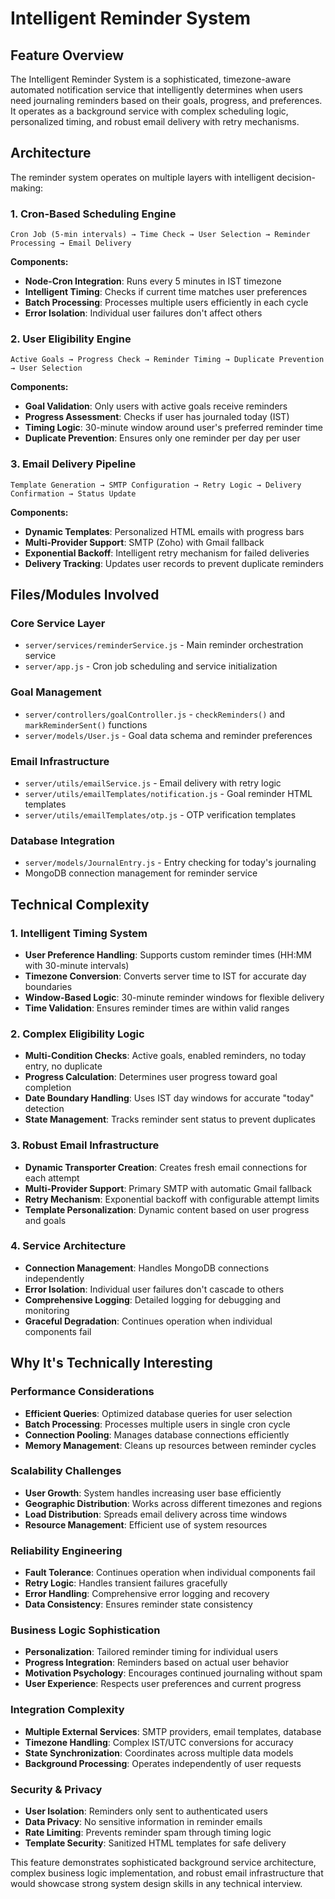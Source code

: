# Intelligent Reminder System

## Feature Overview
The Intelligent Reminder System is a sophisticated, timezone-aware automated notification service that intelligently determines when users need journaling reminders based on their goals, progress, and preferences. It operates as a background service with complex scheduling logic, personalized timing, and robust email delivery with retry mechanisms.

## Architecture

The reminder system operates on multiple layers with intelligent decision-making:

### 1. Cron-Based Scheduling Engine
```
Cron Job (5-min intervals) → Time Check → User Selection → Reminder Processing → Email Delivery
```

**Components:**
- **Node-Cron Integration**: Runs every 5 minutes in IST timezone
- **Intelligent Timing**: Checks if current time matches user preferences
- **Batch Processing**: Processes multiple users efficiently in each cycle
- **Error Isolation**: Individual user failures don't affect others

### 2. User Eligibility Engine
```
Active Goals → Progress Check → Reminder Timing → Duplicate Prevention → User Selection
```

**Components:**
- **Goal Validation**: Only users with active goals receive reminders
- **Progress Assessment**: Checks if user has journaled today (IST)
- **Timing Logic**: 30-minute window around user's preferred reminder time
- **Duplicate Prevention**: Ensures only one reminder per day per user

### 3. Email Delivery Pipeline
```
Template Generation → SMTP Configuration → Retry Logic → Delivery Confirmation → Status Update
```

**Components:**
- **Dynamic Templates**: Personalized HTML emails with progress bars
- **Multi-Provider Support**: SMTP (Zoho) with Gmail fallback
- **Exponential Backoff**: Intelligent retry mechanism for failed deliveries
- **Delivery Tracking**: Updates user records to prevent duplicate reminders

## Files/Modules Involved

### Core Service Layer
- `server/services/reminderService.js` - Main reminder orchestration service
- `server/app.js` - Cron job scheduling and service initialization

### Goal Management
- `server/controllers/goalController.js` - `checkReminders()` and `markReminderSent()` functions
- `server/models/User.js` - Goal data schema and reminder preferences

### Email Infrastructure
- `server/utils/emailService.js` - Email delivery with retry logic
- `server/utils/emailTemplates/notification.js` - Goal reminder HTML templates
- `server/utils/emailTemplates/otp.js` - OTP verification templates

### Database Integration
- `server/models/JournalEntry.js` - Entry checking for today's journaling
- MongoDB connection management for reminder service

## Technical Complexity

### 1. Intelligent Timing System
- **User Preference Handling**: Supports custom reminder times (HH:MM with 30-minute intervals)
- **Timezone Conversion**: Converts server time to IST for accurate day boundaries
- **Window-Based Logic**: 30-minute reminder windows for flexible delivery
- **Time Validation**: Ensures reminder times are within valid ranges

### 2. Complex Eligibility Logic
- **Multi-Condition Checks**: Active goals, enabled reminders, no today entry, no duplicate
- **Progress Calculation**: Determines user progress toward goal completion
- **Date Boundary Handling**: Uses IST day windows for accurate "today" detection
- **State Management**: Tracks reminder sent status to prevent duplicates

### 3. Robust Email Infrastructure
- **Dynamic Transporter Creation**: Creates fresh email connections for each attempt
- **Multi-Provider Support**: Primary SMTP with automatic Gmail fallback
- **Retry Mechanism**: Exponential backoff with configurable attempt limits
- **Template Personalization**: Dynamic content based on user progress and goals

### 4. Service Architecture
- **Connection Management**: Handles MongoDB connections independently
- **Error Isolation**: Individual user failures don't cascade to others
- **Comprehensive Logging**: Detailed logging for debugging and monitoring
- **Graceful Degradation**: Continues operation when individual components fail

## Why It's Technically Interesting

### Performance Considerations
- **Efficient Queries**: Optimized database queries for user selection
- **Batch Processing**: Processes multiple users in single cron cycle
- **Connection Pooling**: Manages database connections efficiently
- **Memory Management**: Cleans up resources between reminder cycles

### Scalability Challenges
- **User Growth**: System handles increasing user base efficiently
- **Geographic Distribution**: Works across different timezones and regions
- **Load Distribution**: Spreads email delivery across time windows
- **Resource Management**: Efficient use of system resources

### Reliability Engineering
- **Fault Tolerance**: Continues operation when individual components fail
- **Retry Logic**: Handles transient failures gracefully
- **Error Handling**: Comprehensive error logging and recovery
- **Data Consistency**: Ensures reminder state consistency

### Business Logic Sophistication
- **Personalization**: Tailored reminder timing for individual users
- **Progress Integration**: Reminders based on actual user behavior
- **Motivation Psychology**: Encourages continued journaling without spam
- **User Experience**: Respects user preferences and current progress

### Integration Complexity
- **Multiple External Services**: SMTP providers, email templates, database
- **Timezone Handling**: Complex IST/UTC conversions for accuracy
- **State Synchronization**: Coordinates across multiple data models
- **Background Processing**: Operates independently of user requests

### Security & Privacy
- **User Isolation**: Reminders only sent to authenticated users
- **Data Privacy**: No sensitive information in reminder emails
- **Rate Limiting**: Prevents reminder spam through timing logic
- **Template Security**: Sanitized HTML templates for safe delivery

This feature demonstrates sophisticated background service architecture, complex business logic implementation, and robust email infrastructure that would showcase strong system design skills in any technical interview. 